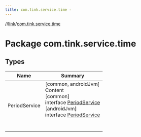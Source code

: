 ```yaml
---
title: com.tink.service.time -
---
```

//[link](../index.md)/[com.tink.service.time](index.md)



# Package com.tink.service.time  


## Types  
  
|  Name|  Summary| 
|---|---|
| <a name="com.tink.service.time/PeriodService///PointingToDeclaration/"></a>PeriodService| <a name="com.tink.service.time/PeriodService///PointingToDeclaration/"></a>[common, androidJvm]  <br>Content  <br>[common]  <br>interface [PeriodService]([common]-period-service/index.md)  <br>[androidJvm]  <br>interface [PeriodService]([android-jvm]-period-service/index.md)  <br><br><br>

